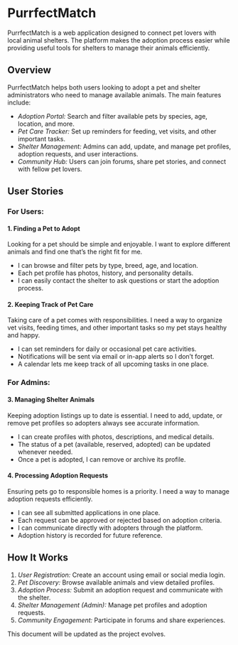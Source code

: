 # PurrfectMatch

PurrfectMatch is a web application designed to connect pet lovers with local animal shelters. The platform makes the adoption process easier while providing useful tools for shelters to manage their animals efficiently.

## Overview

PurrfectMatch helps both users looking to adopt a pet and shelter administrators who need to manage available animals. The main features include:

- *Adoption Portal:* Search and filter available pets by species, age, location, and more.
- *Pet Care Tracker:* Set up reminders for feeding, vet visits, and other important tasks.
- *Shelter Management:* Admins can add, update, and manage pet profiles, adoption requests, and user interactions.
- *Community Hub:* Users can join forums, share pet stories, and connect with fellow pet lovers.

## User Stories

### For Users:

#### 1. Finding a Pet to Adopt
Looking for a pet should be simple and enjoyable. I want to explore different animals and find one that’s the right fit for me.

- I can browse and filter pets by type, breed, age, and location.
- Each pet profile has photos, history, and personality details.
- I can easily contact the shelter to ask questions or start the adoption process.

#### 2. Keeping Track of Pet Care
Taking care of a pet comes with responsibilities. I need a way to organize vet visits, feeding times, and other important tasks so my pet stays healthy and happy.

- I can set reminders for daily or occasional pet care activities.
- Notifications will be sent via email or in-app alerts so I don’t forget.
- A calendar lets me keep track of all upcoming tasks in one place.

### For Admins:

#### 3. Managing Shelter Animals
Keeping adoption listings up to date is essential. I need to add, update, or remove pet profiles so adopters always see accurate information.

- I can create profiles with photos, descriptions, and medical details.
- The status of a pet (available, reserved, adopted) can be updated whenever needed.
- Once a pet is adopted, I can remove or archive its profile.

#### 4. Processing Adoption Requests
Ensuring pets go to responsible homes is a priority. I need a way to manage adoption requests efficiently.

- I can see all submitted applications in one place.
- Each request can be approved or rejected based on adoption criteria.
- I can communicate directly with adopters through the platform.
- Adoption history is recorded for future reference.

## How It Works

1. *User Registration:* Create an account using email or social media login.
2. *Pet Discovery:* Browse available animals and view detailed profiles.
3. *Adoption Process:* Submit an adoption request and communicate with the shelter.
4. *Shelter Management (Admin):* Manage pet profiles and adoption requests.
5. *Community Engagement:* Participate in forums and share experiences.

This document will be updated as the project evolves.
